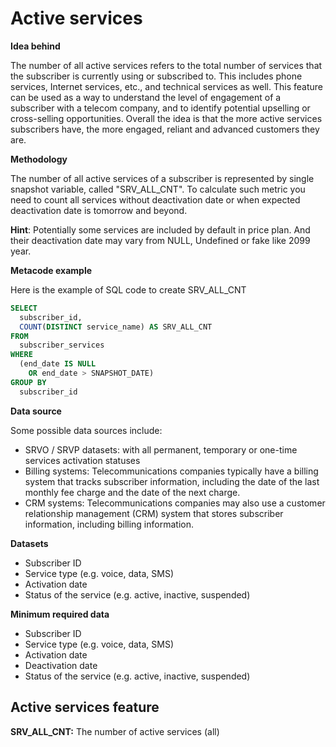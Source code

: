 # Active services

**Idea behind**

The number of all active services refers to the total number of services that the subscriber is currently using or subscribed to. This includes phone services, Internet services, etc., and technical services as well. This feature can be used as a way to understand the level of engagement of a subscriber with a telecom company, and to identify potential upselling or cross-selling opportunities. Overall the idea is that the more active services subscribers have, the more engaged, reliant and advanced customers they are.

**Methodology** 

The number of all active services of a subscriber is represented by single snapshot variable, called "SRV_ALL_CNT". To calculate such metric you need to count all services without deactivation date or when expected deactivation date is tomorrow and beyond.

**Hint**: Potentially some services are included by default in price plan. And their deactivation date may vary from NULL, Undefined or fake like 2099 year.

**Metacode example**

Here is the example of SQL code to create SRV_ALL_CNT

```sql
SELECT
  subscriber_id,
  COUNT(DISTINCT service_name) AS SRV_ALL_CNT
FROM
  subscriber_services
WHERE
  (end_date IS NULL
    OR end_date > SNAPSHOT_DATE)
GROUP BY
  subscriber_id

```

**Data source**

Some possible data sources include:

- SRVO / SRVP datasets: with all permanent, temporary or one-time services activation statuses
- Billing systems: Telecommunications companies typically have a billing system that tracks subscriber information, including the date of the last monthly fee charge and the date of the next charge.
- CRM systems: Telecommunications companies may also use a customer relationship management (CRM) system that stores subscriber information, including billing information.

**Datasets**

- Subscriber ID
- Service type (e.g. voice, data, SMS)
- Activation date
- Status of the service (e.g. active, inactive, suspended)

**Minimum required data**

- Subscriber ID
- Service type (e.g. voice, data, SMS)
- Activation date
- Deactivation date
- Status of the service (e.g. active, inactive, suspended)

## Active services feature

**SRV_ALL_CNT:**	The number of active services (all)
